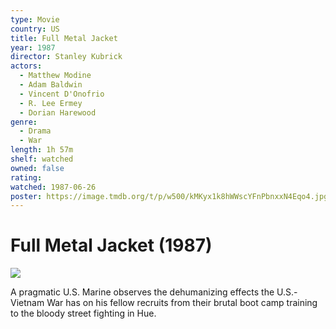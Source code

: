 ```yaml
---
type: Movie
country: US
title: Full Metal Jacket
year: 1987
director: Stanley Kubrick
actors:
  - Matthew Modine
  - Adam Baldwin
  - Vincent D'Onofrio
  - R. Lee Ermey
  - Dorian Harewood
genre:
  - Drama
  - War
length: 1h 57m
shelf: watched
owned: false
rating:
watched: 1987-06-26
poster: https://image.tmdb.org/t/p/w500/kMKyx1k8hWWscYFnPbnxxN4Eqo4.jpg
---
```


# Full Metal Jacket (1987)

![](https://image.tmdb.org/t/p/w500/kMKyx1k8hWWscYFnPbnxxN4Eqo4.jpg)

A pragmatic U.S. Marine observes the dehumanizing effects the U.S.-Vietnam War has on his fellow recruits from their brutal boot camp training to the bloody street fighting in Hue.